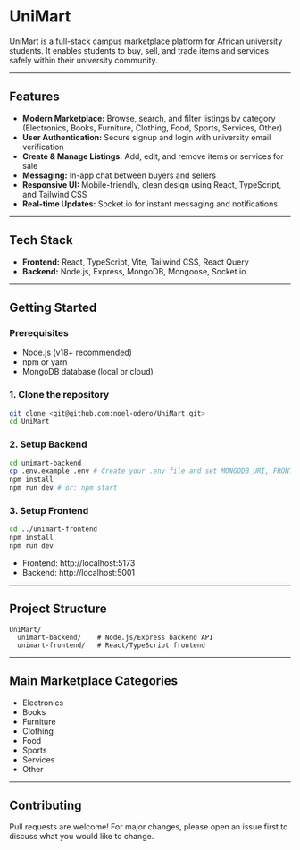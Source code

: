 # UniMart

UniMart is a full-stack campus marketplace platform for African university students. It enables students to buy, sell, and trade items and services safely within their university community.

---

## Features

- **Modern Marketplace:** Browse, search, and filter listings by category (Electronics, Books, Furniture, Clothing, Food, Sports, Services, Other)
- **User Authentication:** Secure signup and login with university email verification
- **Create & Manage Listings:** Add, edit, and remove items or services for sale
- **Messaging:** In-app chat between buyers and sellers
- **Responsive UI:** Mobile-friendly, clean design using React, TypeScript, and Tailwind CSS
- **Real-time Updates:** Socket.io for instant messaging and notifications

---

## Tech Stack

- **Frontend:** React, TypeScript, Vite, Tailwind CSS, React Query
- **Backend:** Node.js, Express, MongoDB, Mongoose, Socket.io

---

## Getting Started

### Prerequisites
- Node.js (v18+ recommended)
- npm or yarn
- MongoDB database (local or cloud)

### 1. Clone the repository
```bash
git clone <git@github.com:noel-odero/UniMart.git>
cd UniMart
```

### 2. Setup Backend
```bash
cd unimart-backend
cp .env.example .env # Create your .env file and set MONGODB_URI, FRONTEND_URL, etc.
npm install
npm run dev # or: npm start
```

### 3. Setup Frontend
```bash
cd ../unimart-frontend
npm install
npm run dev
```

- Frontend: http://localhost:5173
- Backend: http://localhost:5001

---

## Project Structure

```
UniMart/
  unimart-backend/    # Node.js/Express backend API
  unimart-frontend/   # React/TypeScript frontend
```

---

## Main Marketplace Categories
- Electronics
- Books
- Furniture
- Clothing
- Food
- Sports
- Services
- Other

---

## Contributing
Pull requests are welcome! For major changes, please open an issue first to discuss what you would like to change.
